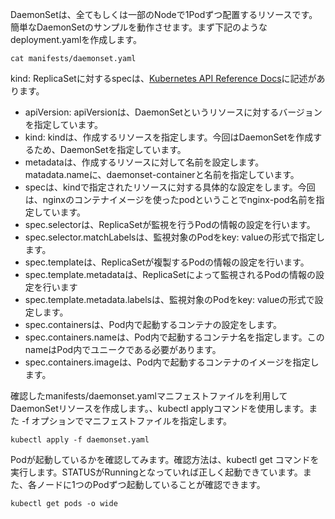 DaemonSetは、全てもしくは一部のNodeで1Podずつ配置するリソースです。簡単なDaemonSetのサンプルを動作させます。まず下記のようなdeployment.yamlを作成します。

```execute
cat manifests/daemonset.yaml
```

kind: ReplicaSetに対するspecは、[Kubernetes API Reference Docs](https://kubernetes.io/docs/reference/generated/kubernetes-api/v1.16/#daemonset-v1-apps)に記述があります。

- apiVersion: apiVersionは、DaemonSetというリソースに対するバージョンを指定しています。
- kind: kindは、作成するリソースを指定します。今回はDaemonSetを作成するため、DaemonSetを指定しています。 
- metadataは、作成するリソースに対して名前を設定します。 matadata.nameに、daemonset-containerと名前を指定しています。 
- specは、kindで指定されたリソースに対する具体的な設定をします。今回は、nginxのコンテナイメージを使ったpodということでnginx-pod名前を指定しています。
- spec.selectorは、ReplicaSetが監視を行うPodの情報の設定を行います。
- spec.selector.matchLabelsは、監視対象のPodをkey: valueの形式で指定します。
- spec.templateは、ReplicaSetが複製するPodの情報の設定を行います。
- spec.template.metadataは、ReplicaSetによって監視されるPodの情報の設定を行います
- spec.template.metadata.labelsは、監視対象のPodをkey: valueの形式で設定します。
- spec.containersは、Pod内で起動するコンテナの設定をします。
- spec.containers.nameは、Pod内で起動するコンテナ名を指定します。このnameはPod内でユニークである必要があります。
- spec.containers.imageは、Pod内で起動するコンテナのイメージを指定します。

確認したmanifests/daemonset.yamlマニフェストファイルを利用してDaemonSetリソースを作成します。、kubectl applyコマンドを使用します。また -f オプションでマニフェストファイルを指定します。

```execute
kubectl apply -f daemonset.yaml
```

Podが起動しているかを確認してみます。確認方法は、kubectl get コマンドを実行します。STATUSがRunningとなっていれば正しく起動できています。また、各ノードに1つのPodずつ起動していることが確認できます。

```execute
kubectl get pods -o wide
```

